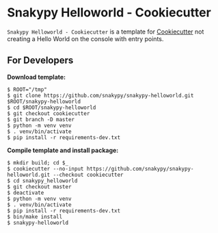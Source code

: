 # Snakypy Helloworld - Cookiecutter

`Snakypy Helloworld - Cookiecutter` is a template for [Cookiecutter](https://github.com/cookiecutter/cookiecutter) not creating a Hello World on the console with entry points.


## For Developers

**Download template:**

```
$ ROOT="/tmp"
$ git clone https://github.com/snakypy/snakypy-helloworld.git $ROOT/snakypy-helloworld
$ cd $ROOT/snakypy-helloworld
$ git checkout cookiecutter
$ git branch -D master
$ python -m venv venv
$ . venv/bin/activate
$ pip install -r requirements-dev.txt
```

**Compile template and install package:**

```
$ mkdir build; cd $_
$ cookiecutter --no-input https://github.com/snakypy/snakypy-helloworld.git --checkout cookiecutter
$ cd snakypy_helloworld
$ git checkout master
$ deactivate
$ python -m venv venv
$ . venv/bin/activate
$ pip install -r requirements-dev.txt
$ bin/make install
$ snakypy-helloworld
```
